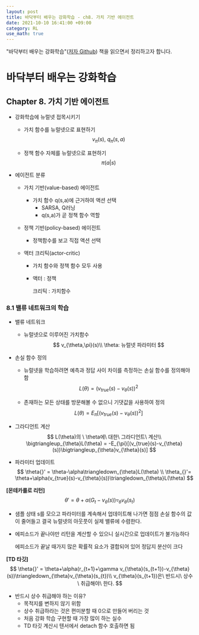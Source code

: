 ```yaml
---
layout: post
title: 바닥부터 배우는 강화학습 - ch8. 가치 기반 에이전트
date: 2021-10-10 16:41:00 +09:00
category: RL
use_math: true
---
```


"바닥부터 배우는 강화학습"([저자 Github](https://github.com/seungeunrho/RLfrombasics)) 책을 읽으면서 정리하고자 합니다.

# 바닥부터 배우는 강화학습

## Chapter 8. 가치 기반 에이전트

- 강화학습에 뉴럴넷 접목시키기

  - 가치 함수를 뉴럴넷으로 표현하기<br>
    $$
    v_{\pi}(s), \ q_{\pi}(s,a)
    $$

  - 정책 함수 자체를 뉴럴넷으로 표현하기<br>
    $$
    \pi (a|s)
    $$

- 에이전트 분류

  - 가치 기반(value-based) 에이전트

    - 가치 함수 q(s,a)에 근거하여 액션 선택
      - SARSA, Q러닝
      - q(s,a)가 곧 정책 함수 역할

  - 정책 기반(policy-based) 에이전트

    - 정책함수를 보고 직접 액션 선택

  - 액터 크리틱(actor-critic)

    - 가치 함수와 정책 함수 모두 사용

    - 액터 : 정책

      크리틱 : 가치함수

### 8.1 밸류 네트워크의 학습

- 밸류 네트워크

  - 뉴럴넷으로 이루어진 가치함수<br> 
    $$
    v_{\theta,\pi}(s)\\
    \theta: 뉴럴넷 파라미터
    $$

- 손실 함수 정의

  - 뉴럴넷을 학습하려면 예측과 정답 사이 차이를 측정하는 손실 함수를 정의해야 함<br>
    $$
    L(\theta) = (v_{true}(s)-v_{\theta}(s))^{2}
    $$

  - 존재하는 모든 상태를 방문해볼 수 없으니 기댓값을 사용하여 정의<br>
    $$
    L(\theta) = E_{\pi}[(v_{true}(s)-v_{\theta}(s))^{2}]
    $$

- 그라디언트 계산<br>
  $$
  L(\theta)의 \ \theta에\ 대한\ 그라디언트\ 계산\\
  \bigtriangleup_{\theta}L(\theta) = -E_{\pi}[(v_{true}(s)-v_{\theta}(s))\bigtriangleup_{\theta}v_{\theta}(s)]
  $$

- 파라미터 업데이트<br>
  $$
  \theta{}' = \theta-\alpha\triangledown_{\theta}L(\theta) \\
  \theta_{}'= \theta+\alpha(v_{true}(s)-v_{\theta}(s))\triangledown_{\theta}L(\theta)
  $$
  

**[몬테카를로 리턴]**<br>
$$
\theta{}' = \theta+\alpha(G_{t}-v_{\theta}(s))\triangledown_{\theta}v_{\theta}(s_{t})
$$

- 샘플 상태 s를 모으고 파라미터를 계속해서 업데이트해 나가면 점점 손실 함수의 값이 줄어들고 결국 뉴럴넷의 아웃풋이 실제 밸류에 수렴한다.

- 에피소드가 끝나야만 리턴을 계산할 수 있으니 실시간으로 업데이트가 불가능하다

  에피소드가 끝날 때가지 많은 확률적 요소가 결합되어 있어 정답지 분산이 크다

**[TD 타깃]**<br>
$$
\theta{}' = \theta+\alpha(r_{t+1}+\gamma v_{\theta}(s_{t+1})-v_{\theta}(s))\triangledown_{\theta}v_{\theta}(s_{t})\\
v_{\theta}(s_{t+1})은\ 반드시\ 상수\ 취급해야\ 한다.
$$

- 반드시 상수 취급해야 하는 이유?
  - 목적지를 변하지 않기 위함
  - 상수 취급하라는 것은 편미분할 때 0으로 만들어 버리는 것
  - 처음 강화 학습 구현할 때 가장 많이 하는 실수
  - TD 타깃 계산시 텐서에서 detach 함수 호출하면 됨

